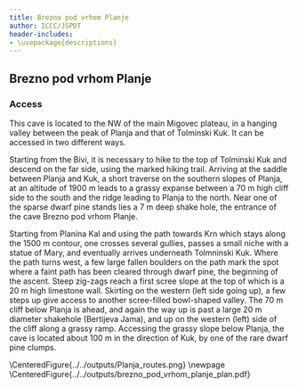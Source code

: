 ```yaml
---
title: Brezno pod vrhom Planje
author: ICCC/JSPDT
header-includes:
- \usepackage{descriptions}
---
```


## Brezno pod vrhom Planje

### Access
This cave is located to the NW of the main Migovec plateau, in a hanging valley between the peak of Planja and that of Tolminski Kuk.
It can be accessed in two different ways.

Starting from the Bivi, it is necessary to hike to the top of Tolminski Kuk and descend on the far side, using the marked hiking trail. Arriving at the saddle between Planja and Kuk, a short traverse on the southern slopes of Planja, at an altitude of 1900 m leads to a grassy expanse between a 70 m high cliff side to the south and the ridge leading to Planja to the north.
Near one of the sparse dwarf pine stands lies a 7 m deep shake hole, the entrance of the cave Brezno pod vrhom Planje.

Starting from Planina Kal and using the path towards Krn which stays along the 1500 m contour, one crosses several gullies, passes a small niche with a statue of Mary, and eventually arrives underneath Tolmninski Kuk.
Where the path turns west, a few large fallen boulders on the path mark the spot where a faint path has been cleared through dwarf pine, the beginning of the ascent.
Steep zig-zags reach a first scree slope at the top of which is a 20 m high limestone wall.
Skirting on the western (left side going up), a few steps up give access to another scree-filled bowl-shaped valley.
The 70 m cliff below Planja is ahead, and again the way up is past a large 20 m diameter shakehole (Bertijeva Jama), and up on the western (left) side of the cliff along a grassy ramp.
Accessing the grassy slope below Planja, the cave is located about 100 m in the direction of Kuk, by one of the rare dwarf pine clumps.


\CenteredFigure{../../outputs/Planja_routes.png}
\newpage
\CenteredFigure{../../outputs/brezno_pod_vrhom_planje_plan.pdf}
<!-- \CenteredFigure{../../outputs/brezno_pod_vrhom_planje_ee.pdf} -->

<!--\TopFullWidthFigure{../outputs/Planja_routes.png}{Map of the Migovec plateau highlighting the access trails to different cave entrances}{Zemljevid planote Migovec z označenimi dostopnimi potmi do različnih jamskih vhodov}{\smalltriangle{90}}
-->
